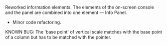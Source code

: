 Reworked information elements.
The elements of the on-screen console and the panel are combined into one element — Info Panel.
+ Minor code refactoring.


KNOWN BUG:
The 'base point' of vertical scale matches with the base point of a column but has to be matched with the pointer.